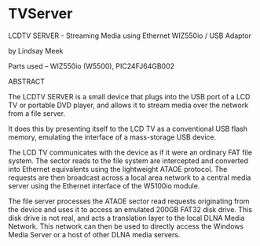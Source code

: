 # TVServer
LCDTV SERVER - Streaming Media using Ethernet WIZ550io / USB Adaptor

by Lindsay Meek

Parts used – WIZ550io (W5500), PIC24FJ64GB002

ABSTRACT

The LCDTV SERVER is a small device that plugs into the USB port of a LCD TV or portable DVD player, 
and allows it to stream media over the network from a file server.

It does this by presenting itself to the LCD TV as a conventional USB flash memory, 
emulating the interface of a mass-storage USB device.

The LCD TV communicates with the device as if it were an ordinary FAT file system. 
The sector reads to the file system are intercepted and converted into Ethernet equivalents using the lightweight ATAOE protocol. 
The requests are then broadcast across a local area network to a central media server using the Ethernet interface of the W5100io module. 

The file server processes the ATAOE sector read requests originating from the device and uses it to access an emulated 200GB 
FAT32 disk drive. This disk drive is not real, and acts a translation layer to the local DLNA Media Network. 
This network can then be used to directly access the Windows Media Server or a host of other DLNA media servers.

